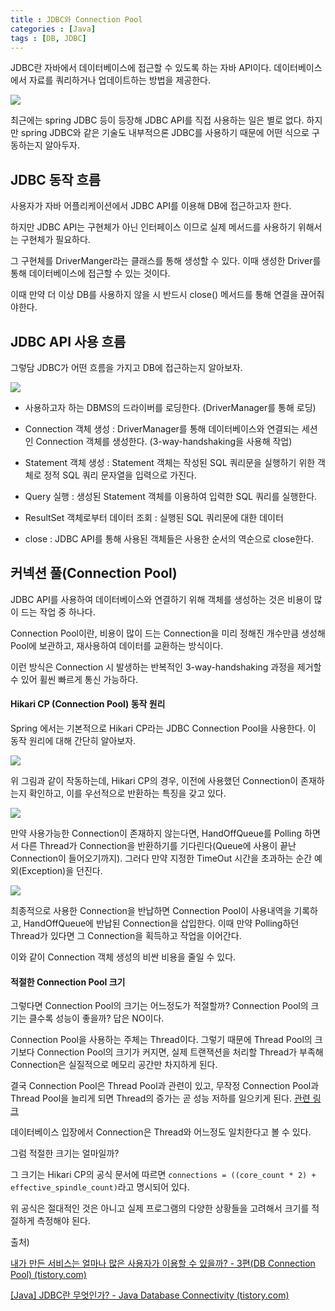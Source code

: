 ```yaml
---
title : JDBC와 Connection Pool
categories : [Java]
tags : [DB, JDBC]
---
```


JDBC란 자바에서 데이터베이스에 접근할 수 있도록 하는 자바 API이다. 데이터베이스에서 자료를 쿼리하거나 업데이트하는 방법을 제공한다.

![](https://velog.velcdn.com/images%2Fmungmnb777%2Fpost%2Fe95ae870-41b2-4800-8b12-94588a6cd237%2Fimage.png) 

최근에는 spring JDBC 등이 등장해 JDBC API를 직접 사용하는 일은 별로 없다. 하지만 spring JDBC와 같은 기술도 내부적으론 JDBC를 사용하기 때문에 어떤 식으로 구동하는지 알아두자.

## JDBC 동작 흐름

사용자가 자바 어플리케이션에서 JDBC API를 이용해 DB에 접근하고자 한다. 

하지만 JDBC API는 구현체가 아닌 인터페이스 이므로 실제 메서드를 사용하기 위해서는 구현체가 필요하다.

그 구현체를 DriverManger라는 클래스를 통해 생성할 수 있다. 이때 생성한 Driver를 통해 데이터베이스에 접근할 수 있는 것이다.

이때 만약 더 이상 DB를 사용하지 않을 시 반드시 close() 메서드를 통해 연결을 끊어줘야한다.

## JDBC API 사용 흐름

그렇담 JDBC가 어떤 흐름을 가지고 DB에 접근하는지 알아보자.

![](https://img1.daumcdn.net/thumb/R1280x0/?scode=mtistory2&fname=https%3A%2F%2Fblog.kakaocdn.net%2Fdn%2FwTyMC%2FbtrR5yww0DA%2Fjwst72s4xtTKhLTtzfJ0mK%2Fimg.png)

- 사용하고자 하는 DBMS의 드라이버를 로딩한다. (DriverManager를 통해 로딩)

- Connection 객체 생성 : DriverManager를 통해 데이터베이스와 연결되는 세션인 Connection 객체를 생성한다. (3-way-handshaking을 사용해 작업)
- Statement 객체 생성 : Statement 객체는 작성된 SQL 쿼리문을 실행하기 위한 객체로 정적 SQL 쿼리 문자열을 입력으로 가진다.
- Query 실행 : 생성된 Statement 객체를 이용하여 입력한 SQL 쿼리를 실행한다.
- ResultSet 객체로부터 데이터 조회 : 실행된 SQL 쿼리문에 대한 데이터 
- close : JDBC API를 통해 사용된 객체들은 사용한 순서의 역순으로 close한다. 



## 커넥션 풀(Connection Pool)

JDBC API를 사용하여 데이터베이스와 연결하기 위해 객체를 생성하는 것은 비용이 많이 드는 작업 중 하나다.

Connection Pool이란, 비용이 많이 드는 Connection을 미리 정해진 개수만큼 생성해 Pool에 보관하고, 재사용하여 데이터를 교환하는 방식이다.

이런 방식은 Connection 시 발생하는 반복적인 3-way-handshaking 과정을 제거할 수 있어 휠씬 빠르게 통신 가능하다.

#### Hikari CP (Connection Pool) 동작 원리

Spring 에서는 기본적으로 Hikari CP라는 JDBC Connection Pool을 사용한다. 이 동작 원리에 대해 간단히 알아보자.

![](https://img1.daumcdn.net/thumb/R1280x0/?scode=mtistory2&fname=https%3A%2F%2Fblog.kakaocdn.net%2Fdn%2Fbav8cF%2FbtqTADjCVH1%2FRQbZ8DfapcUHyglakg6WK0%2Fimg.png)

위 그림과 같이 작동하는데, Hikari CP의 경우, 이전에 사용했던 Connection이 존재하는지 확인하고, 이를 우선적으로 반환하는 특징을 갖고 있다.

![](https://img1.daumcdn.net/thumb/R1280x0/?scode=mtistory2&fname=https%3A%2F%2Fblog.kakaocdn.net%2Fdn%2FCxo9j%2FbtqTqJeQp50%2FNveuqvKEGK7K2IoeiDy491%2Fimg.png)

만약 사용가능한 Connection이 존재하지 않는다면, HandOffQueue를 Polling 하면서 다른 Thread가 Connection을 반환하기를 기다린다(Queue에 사용이 끝난 Connection이 들어오기까지). 그러다 만약 지정한 TimeOut 시간을 초과하는 순간 예외(Exception)을 던진다.

![](https://img1.daumcdn.net/thumb/R1280x0/?scode=mtistory2&fname=https%3A%2F%2Fblog.kakaocdn.net%2Fdn%2F3PcJG%2FbtqTrTn0gs6%2FztMrPKK8hxRW1a3NqJGdKk%2Fimg.png)

최종적으로 사용한 Connection을 반납하면 Connection Pool이 사용내역을 기록하고, HandOffQueue에 반납된 Connection을 삽입한다. 이때 만약 Polling하던 Thread가 있다면 그 Connection을 획득하고 작업을 이어간다.

이와 같이 Connection 객체 생성의 비싼 비용을 줄일 수 있다.



#### 적절한 Connection Pool 크기

그렇다면 Connection Pool의 크기는 어느정도가 적절할까? Connection Pool의 크기는 클수록 성능이 좋을까? 답은 NO이다.

Connection Pool을 사용하는 주체는 Thread이다. 그렇기 때문에 Thread Pool의 크기보다 Connection Pool의 크기가 커지면, 실제 트랜잭션을 처리할 Thread가 부족해 Connection은 실질적으로 메모리 공간만 차지하게 된다.

결국 Connection Pool은 Thread Pool과 관련이 있고, 무작정 Connection Pool과 Thread Pool을 늘리게 되면 Thread의 증가는 곧 성능 저하를 일으키게 된다. [관련 링크 ](https://sunjong0214.github.io/posts/Context-Switching/)

데이터베이스 입장에서 Connection은 Thread와 어느정도 일치한다고 볼 수 있다.

그럼 적절한 크기는 얼마일까?

그 크기는 Hikari CP의 공식 문서에 따르면 `connections = ((core_count * 2) + effective_spindle_count)`라고 명시되어 있다.

위 공식은 절대적인 것은 아니고 실제 프로그램의 다양한 상황들을 고려해서 크기를 적절하게 측정해야 된다.





출처) 

[내가 만든 서비스는 얼마나 많은 사용자가 이용할 수 있을까? - 3편(DB Connection Pool) (tistory.com)](https://hyuntaeknote.tistory.com/12)

[[Java] JDBC란 무엇인가? - Java Database Connectivity (tistory.com)](https://ittrue.tistory.com/250)